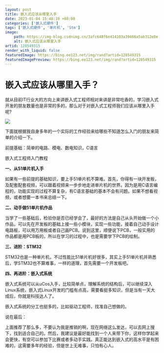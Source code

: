 ```yaml
---
layout: post
title: 嵌入式应该从哪里入手
date: 2023-01-04 15:48:19 +08:00
categories: ['嵌入式硬件']
tags: ['嵌入式硬件', '单片机', 'Stm']
image:
    path: https://img-blog.csdnimg.cn/3afc648f6e414103a39466a5ab312e8e.jpeg?x-oss-process=image/resize,m_fixed,h_150
    alt: 嵌入式应该从哪里入手
artid: 128549315
render_with_liquid: false
featuredImage: https://bing.ee123.net/img/rand?artid=128549315
featuredImagePreview: https://bing.ee123.net/img/rand?artid=128549315
---
```


# 嵌入式应该从哪里入手？

就从目前IT行业大的方向上来讲嵌入式工程师相对来讲是非常吃香的，学习嵌入式开发的朋友数量也是非常的多的，那么对于对嵌入式工程师我们应该从哪里入手呢?

![](https://i-blog.csdnimg.cn/blog_migrate/6f6a563aba68d3c4c51e9ece20c438d6.jpeg)

下面就根据我自身多年的一个实际的工作经验来给哪些不知道怎么入门的朋友来简单的介绍一下。

前提基础：简单的电路、模电、数电知识，C语言

嵌入式工程师入门教程

**一、从51单片机入手**

如果有一些前提的基础知识，要上手51单片机不算难。首先，你得有一块开发板，及配套配套视频，可以跟着视频来一步步地走进单片机的世界。因为是用C语言编程的，功能实现的过程不算复杂，有C语言基础的基本不会有问题。如果不想看视频，或者想要一本书来总结一下。

**二、动手做51单片机作品**

当学了一些基础后，检验你是否已经学会了，最好的方法是自己从头开始做一个小作品，可以先在开发板的基础上接一些小模块，实现一些功能，接着自己动手设计电路板，可以用万用板或者自己画PCB。说到这里，顺便说下PCB，一般实用的作品都是用PCB板的，所以在学习的过程中，也是需要学下PCB的绘制。

**三、进阶：STM32**

STM32也是一种单片机，不过性能比51单片机好很多，其实上手51单片机并熟悉后，学STM32也不算难事，一样的道理，首先需要一个开发板吧。

**四、再进阶：嵌入式系统**

嵌入式系统可以从uCos入手，比较简单点，理解系统的结构后，可以继续深入Linux系统，嵌入式Linux开发的门槛有点高，需要看挺多知识，但是当有一天大成后，你就是科技达人了。

嵌入式系统的分工也挺多的，比如驱动工程师，找准自己想做的。

说在最后：

上面推荐了那么多，不要认为我是推销的啊，现在网络这么发达，可以去网上搜下，找到适合自己的。然后，我建议是最好能找到一个人来带下你，这样你学起来会更快，有空可以参加下比赛或者多动手实践。真正能达到嵌入式的高水平是有困难的，这需要多年的经验，但是世上无难事，只怕有心人。
